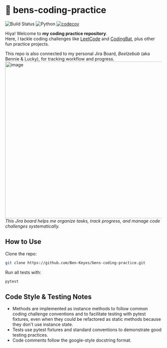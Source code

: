 # 🚀 bens-coding-practice

![Build Status](https://github.com/Ben-Keyes/bens-coding-practice/actions/workflows/ci.yml/badge.svg)
![Python](https://img.shields.io/badge/python-3.11-blue)
[![codecov](https://codecov.io/gh/Ben-Keyes/bens-coding-practice/graph/badge.svg?token=LUAWQD1TNJ)](https://codecov.io/gh/Ben-Keyes/bens-coding-practice)

Hiya! Welcome to **my coding practice repository**.  
Here, I tackle coding challenges like [LeetCode](https://leetcode.com) and [CodingBat](https://codingbat.com), plus other fun practice projects.

This repo is also connected to my personal Jira Board, *Beelzebub* (aka Bennie & Lucky), for tracking workflow and progress.
<img width="1082" height="506" alt="image" src="https://github.com/user-attachments/assets/c9b9ff7c-e093-41ab-9665-03957ff7073b" />
*This Jira board helps me organize tasks, track progress, and manage code challenges systematically.*


## How to Use

Clone the repo:

```bash
git clone https://github.com/Ben-Keyes/bens-coding-practice.git
```

Run all tests with:
```bash
pytest
```

## Code Style & Testing Notes
- Methods are implemented as instance methods to follow common coding challenge conventions and to facilitate testing with pytest fixtures, even when they could be refactored as static methods because they don't use instance state.
- Tests use pytest fixtures and standard conventions to demonstrate good testing practices.
- Code comments follow the google-style docstring format.
